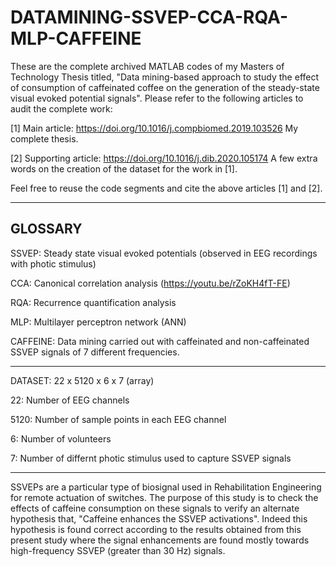 # DATAMINING-SSVEP-CCA-RQA-MLP-CAFFEINE 

These are the complete archived MATLAB codes of my Masters of Technology Thesis titled, "Data mining-based approach to study the effect of consumption of caffeinated coffee on the generation of the steady-state visual evoked potential signals". Please refer to the following articles to audit the complete work:

[1] Main article:  https://doi.org/10.1016/j.compbiomed.2019.103526
My complete thesis.

[2] Supporting article: https://doi.org/10.1016/j.dib.2020.105174
A few extra words on the creation of the dataset for the work in [1].

Feel free to reuse the code segments and cite the above articles [1] and [2].  

-------
GLOSSARY
-------

SSVEP: Steady state visual evoked potentials (observed in EEG recordings with photic stimulus)

CCA: Canonical correlation analysis (https://youtu.be/rZoKH4fT-FE)

RQA: Recurrence quantification analysis

MLP: Multilayer perceptron network (ANN)

CAFFEINE: Data mining carried out with caffeinated and non-caffeinated SSVEP signals of 7 different frequencies.

-------

DATASET: 22 x 5120 x 6 x 7 (array)

  22: Number of EEG channels
  
  5120: Number of sample points in each EEG channel
  
  6: Number of volunteers
  
  7: Number of differnt photic stimulus used to capture SSVEP signals
  
------

SSVEPs are a particular type of biosignal used in Rehabilitation Engineering for remote actuation of switches. The purpose of this study is to check the effects of caffeine consumption on these signals to verify an alternate hypothesis that, "Caffeine enhances the SSVEP activations". Indeed this hypothesis is found correct according to the results obtained from this present study where the signal enhancements are found mostly towards high-frequency SSVEP (greater than 30 Hz) signals.
